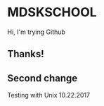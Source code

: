 # MDSKSCHOOL

Hi, I'm trying Github

Thanks!
--------------
Second change
--------------
Testing with Unix 10.22.2017